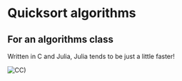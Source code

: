 # Quicksort algorithms

## For an algorithms class

Written in C and Julia, Julia tends to be just a little faster!

![CC)](http://mirrors.creativecommons.org/presskit/buttons/88x31/svg/cc-zero.svg)
